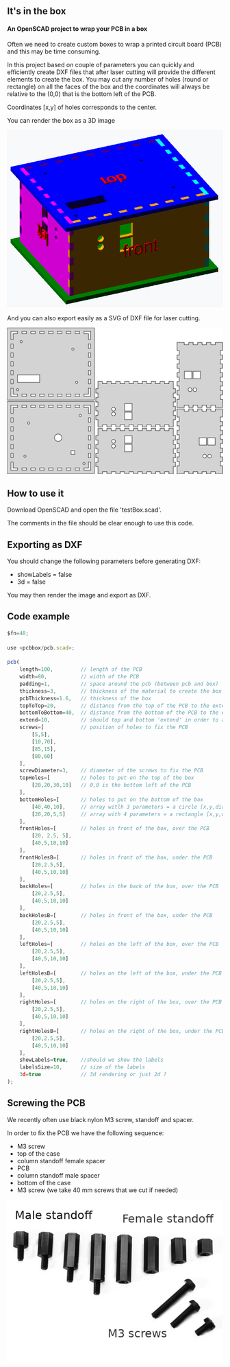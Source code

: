 ## It's in the box

#### An OpenSCAD project to wrap your PCB in a box

Often we need to create custom boxes to wrap a printed circuit board (PCB) and this
may be time consuming.

In this project based on couple of parameters you can quickly and efficiently create DXF files that after laser cutting will provide the different elements to create the box. You may cut any number of holes (round or rectangle) on all the faces of the box and the coordinates will always be relative to the (0,0) that is the bottom left of the PCB.

Coordinates [x,y] of holes corresponds to the center.

You can render the box as a 3D image

<img src="docs/box.png">

And you can also export easily as a SVG of DXF file for laser cutting.

<img src="docs/box.svg">

## How to use it

Download OpenSCAD and open the file 'testBox.scad'.

The comments in the file should be clear enough to use this code.

## Exporting as DXF

You should change the following parameters before generating DXF:

- showLabels = false
- 3d = false

You may then render the image and export as DXF.

## Code example

```js
$fn=40;

use <pcbbox/pcb.scad>;

pcb(
    length=100,         // length of the PCB
    width=80,           // width of the PCB
    padding=1,          // space around the pcb (between pcb and box)
    thickness=3,        // thickness of the material to create the box
    pcbThickness=1.6,   // thickness of the box
    topToTop=20,        // distance from the top of the PCB to the external top of the box
    bottomToBottom=40,  // distance from the bottom of the PCB to the external bottom of the box
    extend=10,          // should top and bottom 'extend' in order to assemble the box without glue
    screws=[            // position of holes to fix the PCB
        [5,5],
        [10,70],
        [85,15],
        [80,60]
    ],
    screwDiameter=3,    // diameter of the screws to fix the PCB
    topHoles=[          // holes to put on the top of the box
        [20,20,30,10]   // 0,0 is the bottom left of the PCB
    ],
    bottomHoles=[       // holes to put on the bottom of the box
        [40,40,10],     // array witlh 3 parameters = a circle [x,y,diameter]
        [20,20,5,5]     // array with 4 parameters = a rectangle [x,y,width,depth]
    ],
    frontHoles=[        // holes in front of the box, over the PCB
        [20, 2.5, 5],
        [40,5,10,10]
    ],
    frontHolesB=[       // holes in front of the box, under the PCB
        [20,2.5,5],
        [40,5,10,10]
    ],
    backHoles=[         // holes in the back of the box, over the PCB
        [20,2.5,5],
        [40,5,10,10]
    ],
    backHolesB=[        // holes in front of the box, under the PCB
        [20,2.5,5],
        [40,5,10,10]
    ],
    leftHoles=[         // holes on the left of the box, over the PCB
        [20,2.5,5],
        [40,5,10,10]
    ],
    leftHolesB=[        // holes on the left of the box, under the PCB
        [20,2.5,5],
        [40,5,10,10]
    ],
    rightHoles=[        // holes on the right of the box, over the PCB
        [20,2.5,5],
        [40,5,10,10]
    ],
    rightHolesB=[       // holes on the right of the box, under the PCB
        [20,2.5,5],
        [40,5,10,10]
    ],
    showLabels=true,    //should we show the labels
    labelsSize=10,      // size of the labels
    3d=true             // 3d rendering or just 2d ?
);
```

## Screwing the PCB

We recently often use black nylon M3 screw, standoff and spacer.

In order to fix the PCB we have the following sequence:

- M3 screw
- top of the case
- column standoff female spacer
- PCB
- column standoff male spacer
- bottom of the case
- M3 screw (we take 40 mm screws that we cut if needed)

<img src="docs/nylon.jpg">
